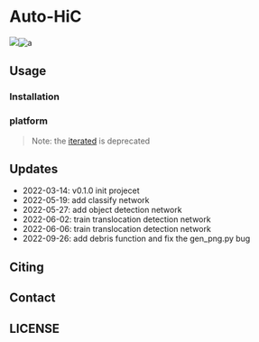 # Auto-HiC

![](https://img.shields.io/badge/release-v0.3.4-blue)![a](https://img.shields.io/badge/license-MIT-brightgreen)




## Usage

### Installation



### platform



> Note: the [iterated](https://github.com/Jwindler/AutoHiC/tree/main/iterated) is deprecated




## Updates

- 2022-03-14: v0.1.0 init projecet
- 2022-05-19: add classify network
- 2022-05-27: add object detection network
- 2022-06-02: train translocation detection network
- 2022-06-06: train translocation detection network
- 2022-09-26: add debris function and fix the gen_png.py bug






## Citing



## Contact





## LICENSE



